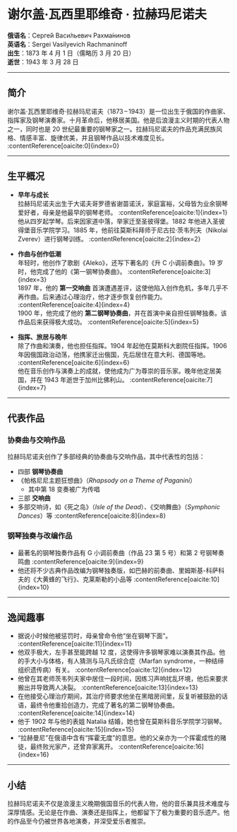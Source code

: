 # 谢尔盖·瓦西里耶维奇 · 拉赫玛尼诺夫  
**俄语名**：Серге́й Васи́льевич Рахма́нинов  
**英语名**：Sergei Vasilyevich Rachmaninoff  
**出生**：1873 年 4 月 1 日（儒略历 3 月 20 日）  
**逝世**：1943 年 3 月 28 日  

---

## 简介  
谢尔盖·瓦西里耶维奇·拉赫玛尼诺夫（1873 – 1943）是一位出生于俄国的作曲家、指挥家及钢琴演奏家。十月革命后，他移居美国。他是后浪漫主义时期的代表人物之一，同时也是 20 世纪最重要的钢琴家之一。拉赫玛尼诺夫的作品充满民族风格、情感丰富、旋律优美，并且钢琴作品以技术难度见长。 :contentReference[oaicite:0]{index=0}  

---

## 生平概况  

- **早年与成长**  
  拉赫玛尼诺夫出生于大诺夫哥罗德省谢苗诺沃，家庭富裕，父母皆为业余钢琴爱好者，母亲是他最早的钢琴老师。 :contentReference[oaicite:1]{index=1}  
  他从四岁起学琴。后来因家道中落，举家迁至圣彼得堡。1882 年他进入圣彼得堡音乐学院学习。1885 年，他前往莫斯科拜师于尼古拉·茨韦列夫（Nikolai Zverev）进行钢琴训练。 :contentReference[oaicite:2]{index=2}  

- **作曲与创作低潮**  
  年轻时，他创作了歌剧《Aleko》，还写下著名的《升 C 小调前奏曲》。19 岁时，他完成了他的《第一钢琴协奏曲》。 :contentReference[oaicite:3]{index=3}  
  1897 年，他的 **第一交响曲** 首演遭遇差评，这使他陷入创作危机，多年几乎不再作曲。后来通过心理治疗，他才逐步恢复创作能力。 :contentReference[oaicite:4]{index=4}  
  1900 年，他完成了他的 **第二钢琴协奏曲**，并在首演中亲自担任钢琴独奏。该作品后来获得极大成功。 :contentReference[oaicite:5]{index=5}  

- **指挥、旅居与晚年**  
  除了作曲和演奏，他也担任指挥。1904 年起他在莫斯科大剧院任指挥。1906 年因俄国政治动荡，他携家迁出俄国，先后居住在意大利、德国等地。 :contentReference[oaicite:6]{index=6}  
  他在音乐创作与演奏上的成就，使他成为广为尊崇的音乐家。晚年他定居美国，并在 1943 年逝世于加州比佛利山。 :contentReference[oaicite:7]{index=7}  

---

## 代表作品  

### 协奏曲与交响作品  
拉赫玛尼诺夫创作了多部经典的协奏曲与交响作品，其中代表性的包括：

- 四部 **钢琴协奏曲**  
- 《帕格尼尼主题狂想曲》（*Rhapsody on a Theme of Paganini*）  
  - 其中第 18 变奏被广为传唱  
- 三部 **交响曲**  
- 多部交响诗，如《死之岛》（*Isle of the Dead*）、《交响舞曲》（*Symphonic Dances*）等 :contentReference[oaicite:8]{index=8}  

### 钢琴独奏与改编作品  
- 最著名的钢琴独奏作品有 G 小调前奏曲（作品 23 第 5 号）和第 2 号钢琴奏鸣曲 :contentReference[oaicite:9]{index=9}  
- 他还将不少古典作品改编为钢琴独奏版，如巴赫的前奏曲、里姆斯基-科萨科夫的《大黄蜂的飞行》、克莱斯勒的小品等 :contentReference[oaicite:10]{index=10}  

---

## 逸闻趣事  

- 据说小时候他被惩罚时，母亲曾命令他“坐在钢琴下面”。 :contentReference[oaicite:11]{index=11}  
- 他双手极大，左手甚至能跨越 12 度，这使得许多钢琴家难以演奏其作品。他的手大小与体格，有人猜测与马凡氏综合症（Marfan syndrome，一种结缔组织遗传病）有关。 :contentReference[oaicite:12]{index=12}  
- 他曾在其老师茨韦列夫家中居住一段时间，因练习声响扰乱环境，他后来要求搬出并导致两人决裂。 :contentReference[oaicite:13]{index=13}  
- 在他接受心理治疗期间，其治疗师要求他坐在黑暗房间里，反复听被鼓励的话语，最终令他重拾创造力，完成了著名的第二钢琴协奏曲。 :contentReference[oaicite:14]{index=14}  
- 他于 1902 年与他的表姐 Natalia 结婚，她也曾在莫斯科音乐学院学习钢琴。 :contentReference[oaicite:15]{index=15}  
- “拉赫曼尼”在俄语中含有“挥霍无度”的意思。他的父亲亦为一个挥霍成性的赌徒，最终败光家产，还曾弃家离开。 :contentReference[oaicite:16]{index=16}  

---

## 小结  

拉赫玛尼诺夫不仅是浪漫主义晚期俄国音乐的代表人物，他的音乐兼具技术难度与深厚情感。无论是在作曲、演奏还是指挥上，他都留下了极为重要的音乐遗产。他的作品至今仍被世界各地演奏，并深受爱乐者推崇。  
